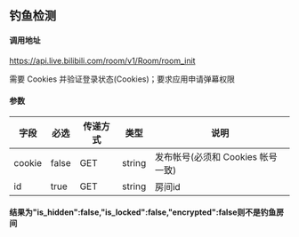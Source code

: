 ## 钓鱼检测

#### 调用地址

https://api.live.bilibili.com/room/v1/Room/room_init

需要 Cookies 并验证登录状态(Cookies)；要求应用申请弹幕权限

#### 参数

|字段|必选|传递方式|类型|说明|
|----|----|--------|----|----|
|cookie|false|GET|string|发布帐号(必须和 Cookies 帐号一致)|
|id|true|GET|string|房间id|

#### 结果为"is_hidden":false,"is_locked":false,"encrypted":false则不是钓鱼房间

